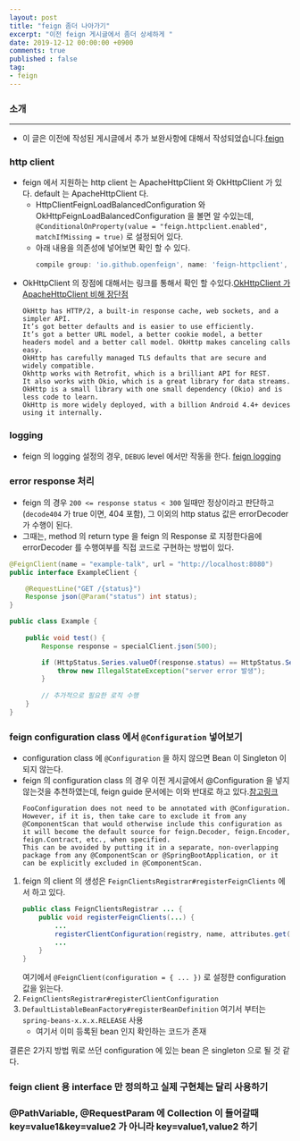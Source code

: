 ```yaml
---
layout: post
title: "feign 좀더 나아가기"
excerpt: "이전 feign 게시글에서 좀더 상세하게 "
date: 2019-12-12 00:00:00 +0900
comments: true
published : false
tag:
- feign
---
```

### 소개
<hr/>

* 이 글은 이전에 작성된 게시글에서 추가 보완사항에 대해서 작성되었습니다.[feign](https://mayaul.github.io/feign)   

### http client
* feign 에서 지원하는 http client 는 ApacheHttpClient 와 OkHttpClient 가 있다.  default 는 ApacheHttpClient 다.
    - HttpClientFeignLoadBalancedConfiguration 와 OkHttpFeignLoadBalancedConfiguration 을 볼면 알 수있는데, `@ConditionalOnProperty(value = "feign.httpclient.enabled", matchIfMissing = true)` 로 설정되어 있다.
    - 아래 내용을 의존성에 넣어보면 확인 할 수 있다.
        ~~~ gradle
        compile group: 'io.github.openfeign', name: 'feign-httpclient', version: '9.5.1' 넣어보면, 디버깅으로 확인 할 수 있다.
        ~~~
* OkHttpClient 의 장점에 대해서는 링크를 통해서 확인 할 수있다.[OkHttpClient 가 ApacheHttpClient 비해 장단점](https://github.com/square/okhttp/issues/3472)
    ~~~
    OkHttp has HTTP/2, a built-in response cache, web sockets, and a simpler API. 
    It’s got better defaults and is easier to use efficiently. 
    It’s got a better URL model, a better cookie model, a better headers model and a better call model. OkHttp makes canceling calls easy. 
    OkHttp has carefully managed TLS defaults that are secure and widely compatible. 
    Okhttp works with Retrofit, which is a brilliant API for REST. 
    It also works with Okio, which is a great library for data streams. 
    OkHttp is a small library with one small dependency (Okio) and is less code to learn. 
    OkHttp is more widely deployed, with a billion Android 4.4+ devices using it internally.
    ~~~

### logging
* feign 의 logging 설정의 경우, `DEBUG` level 에서만 작동을 한다. [feign logging](https://cloud.spring.io/spring-cloud-netflix/multi/multi_spring-cloud-feign.html#_feign_logging)

### error response 처리
* feign 의 경우 `200 <= response status < 300` 일때만 정상이라고 판단하고 (`decode404` 가 true 이면, 404 포함), 그 이외의 http status 값은 errorDecoder 가 수행이 된다.
* 그때는, method 의 return type 을 feign 의 Response 로 지정한다음에 errorDecoder 를 수행여부를 직접 코드로 구현하는 방법이 있다.

~~~ java
@FeignClient(name = "example-talk", url = "http://localhost:8080")
public interface ExampleClient {

    @RequestLine("GET /{status}")
    Response json(@Param("status") int status);
}
~~~
~~~ java
public class Example {
    
    public void test() {
        Response response = specialClient.json(500);

        if (HttpStatus.Series.valueOf(response.status) == HttpStatus.Series.SERVER_ERROR) {
            throw new IllegalStateException("server error 발생");
        }
        
        // 추가적으로 필요한 로직 수행
    }
}
~~~

### feign configuration class 에서 `@Configuration` 넣어보기
* configuration class 에 `@Configuration` 을 하지 않으면 Bean 이 Singleton 이 되지 않는다.
* feign 의 configuration class 의 경우 이전 게시글에서 @Configuration 을 넣지 않는것을 추천하였는데, feign guide 문서에는 이와 반대로 하고 있다.[참고링크](https://cloud.spring.io/spring-cloud-netflix/multi/multi_spring-cloud-feign.html#spring-cloud-feign-overriding-defaults)
    ~~~
    FooConfiguration does not need to be annotated with @Configuration. 
    However, if it is, then take care to exclude it from any @ComponentScan that would otherwise include this configuration as it will become the default source for feign.Decoder, feign.Encoder, feign.Contract, etc., when specified. 
    This can be avoided by putting it in a separate, non-overlapping package from any @ComponentScan or @SpringBootApplication, or it can be explicitly excluded in @ComponentScan.
    ~~~
1. feign 의 client 의 생성은 `FeignClientsRegistrar#registerFeignClients` 에서 하고 있다.
    ~~~ java
    public class FeignClientsRegistrar ... {
        public void registerFeignClients(...) {
            ...        
            registerClientConfiguration(registry, name, attributes.get("configuration"));
            ...
        }
    }
    ~~~
    여기에서 `@FeignClient(configuration = { ... })` 로 설정한 configuration 값을 읽는다.
2. `FeignClientsRegistrar#registerClientConfiguration`
3. `DefaultListableBeanFactory#registerBeanDefinition` 여기서 부터는 `spring-beans-x.x.x.RELEASE` 사용
    - 여기서 이미 등록된 bean 인지 확인하는 코드가 존재
    
결론은 2가지 방법 뭐로 쓰던 configuration 에 있는 bean 은 singleton 으로 될 것 같다.
  
### feign client 용 interface 만 정의하고 실제 구현체는 달리 사용하기

### @PathVariable, @RequestParam 에 Collection 이 들어갈때 key=value1&key=value2 가 아니라 key=value1,value2 하기  
